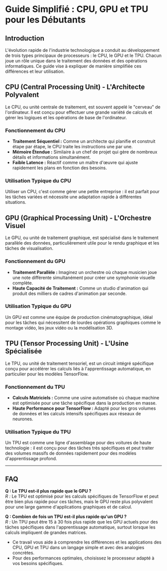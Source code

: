 # Guide Simplifié : CPU, GPU et TPU pour les Débutants

## Introduction

L'évolution rapide de l'industrie technologique a conduit au développement de trois types principaux de processeurs : le CPU, le GPU et le TPU. Chacun joue un rôle unique dans le traitement des données et des opérations informatiques. Ce guide vise à expliquer de manière simplifiée ces différences et leur utilisation.

## CPU (Central Processing Unit) - L'Architecte Polyvalent

Le CPU, ou unité centrale de traitement, est souvent appelé le "cerveau" de l'ordinateur. Il est conçu pour effectuer une grande variété de calculs et gérer les logiques et les opérations de base de l'ordinateur.

### Fonctionnement du CPU

- **Traitement Séquentiel :** Comme un architecte qui planifie et construit étape par étape, le CPU traite les instructions une par une.
- **Mémoire Étendue :** Similaire à un chef de projet qui gère de nombreux détails et informations simultanément.
- **Faible Latence :** Réactif comme un maître d'œuvre qui ajuste rapidement les plans en fonction des besoins.

### Utilisation Typique du CPU

Utiliser un CPU, c'est comme gérer une petite entreprise : il est parfait pour les tâches variées et nécessite une adaptation rapide à différentes situations.

## GPU (Graphical Processing Unit) - L'Orchestre Visuel

Le GPU, ou unité de traitement graphique, est spécialisé dans le traitement parallèle des données, particulièrement utile pour le rendu graphique et les tâches de visualisation.

### Fonctionnement du GPU

- **Traitement Parallèle :** Imaginez un orchestre où chaque musicien joue une note différente simultanément pour créer une symphonie visuelle complète.
- **Haute Capacité de Traitement :** Comme un studio d'animation qui produit des milliers de cadres d'animation par seconde.

### Utilisation Typique du GPU

Un GPU est comme une équipe de production cinématographique, idéal pour les tâches qui nécessitent de lourdes opérations graphiques comme le montage vidéo, les jeux vidéo ou la modélisation 3D.

## TPU (Tensor Processing Unit) - L'Usine Spécialisée

Le TPU, ou unité de traitement tensoriel, est un circuit intégré spécifique conçu pour accélérer les calculs liés à l'apprentissage automatique, en particulier pour les modèles TensorFlow.

### Fonctionnement du TPU

- **Calculs Matriciels :** Comme une usine automatisée où chaque machine est optimisée pour une tâche spécifique dans la production en masse.
- **Haute Performance pour TensorFlow :** Adapté pour les gros volumes de données et les calculs intensifs spécifiques aux réseaux de neurones.

### Utilisation Typique du TPU

Un TPU est comme une ligne d'assemblage pour des voitures de haute technologie : il est conçu pour des tâches très spécifiques et peut traiter des volumes massifs de données rapidement pour des modèles d'apprentissage profond.

---

## FAQ

**Q : Le TPU est-il plus rapide que le GPU ?**  
*R :* Le TPU est optimisé pour les calculs spécifiques de TensorFlow et peut être bien plus rapide pour ces tâches, mais le GPU reste plus polyvalent pour une large gamme d'applications graphiques et de calcul.

**Q : Combien de fois un TPU est-il plus rapide qu'un GPU ?**  
*R :* Un TPU peut être 15 à 30 fois plus rapide que les GPU actuels pour des tâches spécifiques dans l'apprentissage automatique, surtout lorsque les calculs impliquent de grandes matrices.

- Ce travail vous aide à comprendre les différences et les applications des CPU, GPU et TPU dans un langage simple et avec des analogies concrètes. 
- Pour des performances optimales, choisissez le processeur adapté à vos besoins spécifiques.

